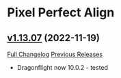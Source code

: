 # Pixel Perfect Align

## [v1.13.07](https://github.com/mooreatv/PixelPerfectAlign/tree/v1.13.07) (2022-11-19)
[Full Changelog](https://github.com/mooreatv/PixelPerfectAlign/compare/v1.13.06...v1.13.07) [Previous Releases](https://github.com/mooreatv/PixelPerfectAlign/releases)

- Dragonflight now 10.0.2 - tested  
